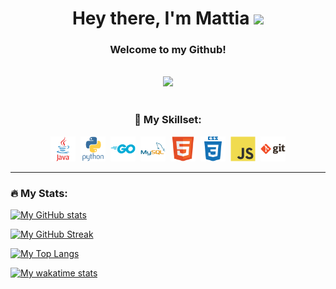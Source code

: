 <link rel='stylesheet' href='https://cdnjs.cloudflare.com/ajax/libs/font-awesome/4.7.0/css/font-awesome.min.css'>
<div align="center">
  <h1>
  Hey there, I'm Mattia <img src="https://media.giphy.com/media/hvRJCLFzcasrR4ia7z/giphy.gif" width="30px"/>
  </h1>
  <h3>
  Welcome to my Github!
  </h3>
</div>
<br>
<div align="center">
  <a href="https://www.linkedin.com/in/mattia-taiana">
    <img src="https://img.shields.io/badge/LinkedIn-0077B5?style=for-the-badge&logo=linkedin&logoColor=white" />
  </a><br><br>
</div>
<div align="center">
  <h3>🥇 My Skillset:</h3>
  <img src="https://github.com/devicons/devicon/blob/master/icons/java/java-original-wordmark.svg" title="Java" alt="Java" width="40" height="40"/>&nbsp;
  <img src="https://github.com/devicons/devicon/blob/master/icons/python/python-original-wordmark.svg" title="Python" alt="Python" width="40" height="40"/>&nbsp;
  <img src="https://github.com/devicons/devicon/blob/master/icons/go/go-original-wordmark.svg" title="GO" alt="GO" width="40" height="40"/>&nbsp;
    <img src="https://github.com/devicons/devicon/blob/master/icons/mysql/mysql-original-wordmark.svg" title="MySQL"  alt="MySQL" width="40" height="40"/>&nbsp;
  <img src="https://github.com/devicons/devicon/blob/master/icons/html5/html5-original.svg" title="HTML5" alt="HTML" width="40" height="40"/>&nbsp;
  <img src="https://github.com/devicons/devicon/blob/master/icons/css3/css3-plain-wordmark.svg"  title="CSS3" alt="CSS" width="40" height="40"/>&nbsp;
  <img src="https://github.com/devicons/devicon/blob/master/icons/javascript/javascript-original.svg" title="JavaScript" alt="JavaScript" width="40" height="40"/>&nbsp;
  <img src="https://github.com/devicons/devicon/blob/master/icons/git/git-original-wordmark.svg" title="Git" **alt="Git" width="40" height="40"/>
</div>
<hr>
<h3>🔥 My Stats:</h3>

[![My GitHub stats](https://github-readme-stats.vercel.app/api?username=MattiaPT&count_private=true&show_icons=true&theme=great-gatsby)](https://github.com/anuraghazra/github-readme-stats)

[![My GitHub Streak](https://github-readme-streak-stats.herokuapp.com?user=MattiaPT&theme=great-gatsby&border_radius=6)](https://git.io/streak-stats)

[![My Top Langs](https://github-readme-stats.vercel.app/api/top-langs/?username=MattiaPT&layout=compact&theme=vision-friendly-dark)](https://github.com/anuraghazra/github-readme-stats)

[![My wakatime stats](https://github-readme-stats.vercel.app/api/wakatime?username=MattiaPT&theme=great-gatsby&langs_count=10)](https://github.com/anuraghazra/github-readme-stats)
